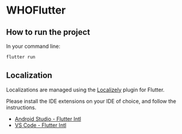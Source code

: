 # WHOFlutter

## How to run the project

In your command line:

```bash
flutter run
```

## Localization

Localizations are managed using the [Localizely](https://localizely.com/) plugin for Flutter.

Please install the IDE extensions on your IDE of choice, and follow the instructions.

- [Android Studio - Flutter Intl](https://plugins.jetbrains.com/plugin/13666-flutter-intl)
- [VS Code - Flutter Intl](https://marketplace.visualstudio.com/items?itemName=localizely.flutter-intl)
